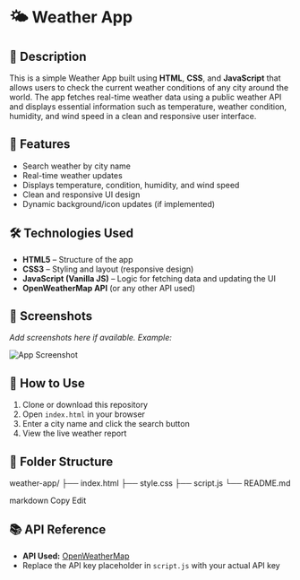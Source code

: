 # 🌤️ Weather App

## 📌 Description

This is a simple Weather App built using **HTML**, **CSS**, and **JavaScript** that allows users to check the current weather conditions of any city around the world. The app fetches real-time weather data using a public weather API and displays essential information such as temperature, weather condition, humidity, and wind speed in a clean and responsive user interface.

## 🚀 Features

- Search weather by city name  
- Real-time weather updates  
- Displays temperature, condition, humidity, and wind speed  
- Clean and responsive UI design  
- Dynamic background/icon updates (if implemented)

## 🛠️ Technologies Used

- **HTML5** – Structure of the app  
- **CSS3** – Styling and layout (responsive design)  
- **JavaScript (Vanilla JS)** – Logic for fetching data and updating the UI  
- **OpenWeatherMap API** (or any other API used)

## 📸 Screenshots

_Add screenshots here if available. Example:_

![App Screenshot](screenshot.png)

## 🔧 How to Use

1. Clone or download this repository
2. Open `index.html` in your browser
3. Enter a city name and click the search button
4. View the live weather report

## 📁 Folder Structure

weather-app/
├── index.html
├── style.css
├── script.js
└── README.md

markdown
Copy
Edit

## 📚 API Reference

- **API Used:** [OpenWeatherMap](https://openweathermap.org/api)  
- Replace the API key placeholder in `script.js` with your actual API key

